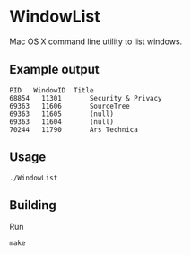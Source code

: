 WindowList
===========

Mac OS X command line utility to list windows.

## Example output

    PID	  WindowID  Title
    68854	11301	    Security & Privacy
    69363	11606	    SourceTree
    69363	11605	    (null)
    69363	11604	    (null)
    70244	11790	    Ars Technica

## Usage

    ./WindowList

## Building

Run

    make
